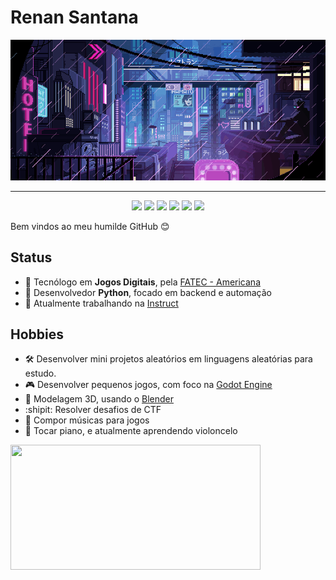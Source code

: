 # Renan Santana

![](https://github.com/Doc-McCoy/Doc-McCoy/blob/master/img/cyber.gif)

---

<p align="center">
  <a href="https://www.linkedin.com/in/renan-santana-0189b1133/"><img src="https://img.shields.io/badge/-LinkedIn-blue?style=flat&logo=Linkedin&logoColor=white"></a>
  <a href="https://medium.com/@renan_santana"><img src="https://img.shields.io/badge/-Medium-03a57a?style=flat&labelColor=03a57a&logo=Medium"></a>
  <a href="https://soundcloud.com/docmccoy7"><img src="https://img.shields.io/badge/-SoundCloud-c14438?style=flat&logo=SoundCloud&logoColor=white&color=orange"></a>
  <a href="https://docmccoy.itch.io/"><img src="https://img.shields.io/badge/-Itch.io-blue?style=flat&logo=Itch.io&logoColor=white&color=blueviolet"></a>
  <a href="https://www.youtube.com/channel/UClDrazNffQE2DcPohGI2tYg"><img src="https://img.shields.io/badge/-YouTube-c14438?style=flat&logo=YouTube&logoColor=white&color=red"></a>
  <a href="https://www.artstation.com/docmccoy"><img src="https://img.shields.io/badge/-ArtStation-c14438?style=flat&logo=ArtStation&logoColor=white&color=blue"></a>
</p>

Bem vindos ao meu humilde GitHub :blush:

## Status

- :school: Tecnólogo em **Jogos Digitais**, pela [FATEC - Americana](http://www.fatec.edu.br/)
- :snake: Desenvolvedor **Python**, focado em backend e automação
- :briefcase: Atualmente trabalhando na [Instruct](https://instruct.com.br/)

## Hobbies

- :hammer_and_wrench: Desenvolver mini projetos aleatórios em linguagens aleatórias para estudo.
- :video_game: Desenvolver pequenos jogos, com foco na [Godot Engine](https://godotengine.org/)
- :rocket: Modelagem 3D, usando o [Blender](https://www.blender.org/)
- :shipit: Resolver desafios de CTF
- :musical_score: Compor músicas para jogos
- :musical_keyboard: Tocar piano, e atualmente aprendendo violoncelo

<div>
    <a href="https://github.com/renanstd?tab=repositories">
      <img align="left" src="https://github-readme-stats.vercel.app/api?username=renanstd&show_icons=true&theme=synthwave" width="400" height="200"/>
    </a>
</div>

